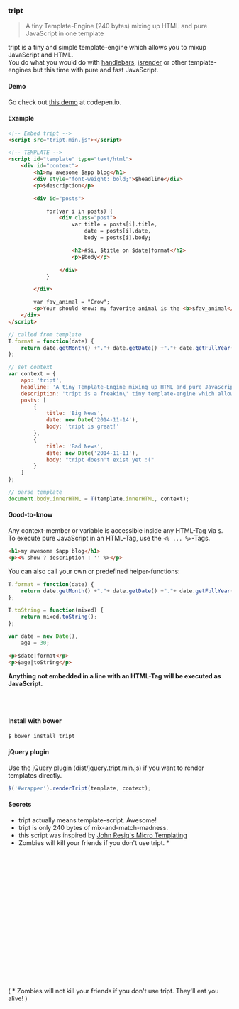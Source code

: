 ### tript

> A tiny Template-Engine (240 bytes) mixing up HTML and pure JavaScript in one template

tript is a tiny and simple template-engine which allows you to mixup JavaScript and HTML.<br>
You do what you would do with [handlebars](http://handlebarsjs.com/), [jsrender](https://github.com/borismoore/jsrender) or other template-engines but this time with pure and fast JavaScript.<br>

#### Demo

Go check out [this demo](http://codepen.io/misantronic/pen/ogNbBa) at codepen.io.

#### Example

```html
<!-- Embed tript -->
<script src="tript.min.js"></script>

<!-- TEMPLATE -->
<script id="template" type="text/html">
	<div id="content">
		<h1>my awesome $app blog</h1>
		<div style="font-weight: bold;">$headline</div>
		<p>$description</p>

		<div id="posts">

			for(var i in posts) {
				<div class="post">
					var title = posts[i].title,
						date = posts[i].date,
						body = posts[i].body;

					<h2>#$i, $title on $date|format</h2>
					<p>$body</p>

				</div>
			}

		</div>

		var fav_animal = "Crow";
		<p>Your should know: my favorite animal is the <b>$fav_animal</b>.</p>
	</div>
</script>
```

```javascript
// called from template
T.format = function(date) {
	return date.getMonth() +"."+ date.getDate() +"."+ date.getFullYear();
};

// set context
var context = {
	app: 'tript',
	headline: 'A tiny Template-Engine mixing up HTML and pure JavaScript in one template',
	description: 'tript is a freakin\' tiny template-engine which allows you to mixup JavaScript and HTML.',
	posts: [
		{
			title: 'Big News',
			date: new Date('2014-11-14'),
			body: 'tript is great!'
		},
		{
			title: 'Bad News',
			date: new Date('2014-11-11'),
			body: "tript doesn't exist yet :("
		}
	]
};

// parse template
document.body.innerHTML = T(template.innerHTML, context);
```

#### Good-to-know

Any context-member or variable is accessible inside any HTML-Tag via `$`.<br>
To execute pure JavaScript in an HTML-Tag, use the `<% ... %>`-Tags.

```html
<h1>my awesome $app blog</h1>
<p><% show ? description : '' %></p>
```

You can also call your own or predefined helper-functions:

```javascript
T.format = function(date) {
	return date.getMonth() +"."+ date.getDate() +"."+ date.getFullYear();
};

T.toString = function(mixed) {
	return mixed.toString();
};

var date = new Date(),
	age = 30;
```

```html
<p>$date|format</p>
<p>$age|toString</p>
```

**Anything not embedded in a line with an HTML-Tag will be executed as JavaScript.**

<br><br>

#### Install with bower

```bash
$ bower install tript
```

#### jQuery plugin

Use the jQuery plugin (dist/jquery.tript.min.js) if you want to render templates directly.

```javascript
$('#wrapper').renderTript(template, context);
```

#### Secrets

- tript actually means template-script. Awesome!
- tript is only 240 bytes of mix-and-match-madness.
- this script was inspired by [John Resig's Micro Templating](http://ejohn.org/blog/javascript-micro-templating/)
- Zombies will kill your friends if you don't use tript. *

<br>
<br>
<br>
<br>
<br>
<br>
<br>
<br>
<br>
<br>
<br>
<br>
<br>
<br>
<br>
<br>
<br>

( * Zombies will not kill your friends if you don't use tript. They'll eat you alive! )